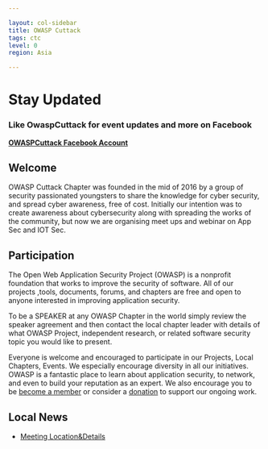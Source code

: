 ```yaml
---

layout: col-sidebar
title: OWASP Cuttack
tags: ctc
level: 0
region: Asia

---
```


# **Stay Updated**

### Like OwaspCuttack for event updates and more on Facebook
**[OWASPCuttack Facebook Account](https://www.facebook.com/OwaspCuttack/)**

## Welcome
OWASP Cuttack Chapter was founded in the mid of 2016 by a group of security passionated youngsters to share the knowledge for cyber security, and spread cyber awareness, free of cost. Initially our intention was to create awareness about cybersecurity along with spreading the works of the community, but now we are organising meet ups and webinar on App Sec and IOT Sec.
## Participation
The Open Web Application Security Project (OWASP) is a nonprofit foundation that works to improve the security of software. All of our projects ,tools, documents, forums, and chapters are free and open to anyone interested in improving application security.

To be a SPEAKER at any OWASP Chapter in the world simply review the speaker agreement and then contact the local chapter leader with details of what OWASP Project, independent research, or related software security topic you would like to present.

Everyone is welcome and encouraged to participate in our Projects, Local Chapters, Events. We especially encourage diversity in all our initiatives. OWASP is a fantastic place to learn about application security, to network, and even to build your reputation as an expert. We also encourage you to be [become a member](/membership) or consider a [donation](/donate) to support our ongoing work.

## Local News
- [Meeting Location&Details](https://owasp.org/www-chapter-cuttack/#div-nextmeeting)
